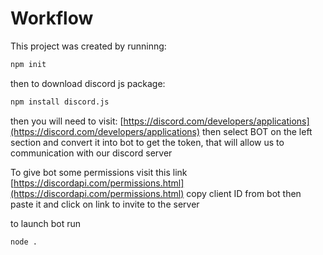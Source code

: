 # Workflow
This project was created by runninng:
```sh
npm init
```
then to download discord js package:
```sh
npm install discord.js
```
then you will need to visit: [https://discord.com/developers/applications](https://discord.com/developers/applications) then select BOT on the left section and convert it into bot to get the token, that will allow us to communication with our discord server

To give bot some permissions visit this link [https://discordapi.com/permissions.html](https://discordapi.com/permissions.html) copy client ID from bot then paste it and click on link to invite to the server

to launch bot run 
```sh
node .
```